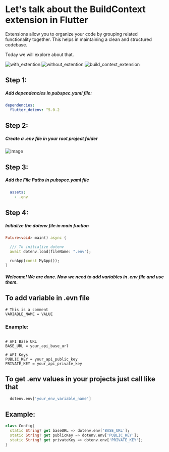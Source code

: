 # Let's talk about the BuildContext extension in Flutter

<p>Extensions allow you to organize your code by grouping related functionality together. This helps in maintaining a clean and structured codebase.</p>  
Today we will explore about that.


![with_extention](https://github.com/rifathossain82/Rifat-s-Dairy/assets/88751768/8aae5b26-e33b-45e1-ae01-d64d309f5bc8)
![without_extention](https://github.com/rifathossain82/Rifat-s-Dairy/assets/88751768/83ea9987-44ac-4d1e-b601-6e94429f31be)
![build_context_extension](https://github.com/rifathossain82/Rifat-s-Dairy/assets/88751768/8c72242a-1812-4dd0-ae37-2e9252da0922)

## Step 1:  

##### Add dependencies in pubspec.yaml file:

```yaml
dependencies:
  flutter_dotenv: ^5.0.2
```
  

## Step 2:  

##### Create a **.env** file in your root project folder

![image](https://github.com/rifathossain82/Rifat-s-Dairy/assets/88751768/c9f13b58-e2f5-4e2d-b016-b0091f383c52)  


## Step 3:

##### Add the File Paths in pubspec.yaml file


```yaml
  assets:
    - .env
```



## Step 4: 

##### Initialize the dotenv file in main fuction


```dart
Future<void> main() async {

  /// To initialize dotenv
  await dotenv.load(fileName: ".env");

  runApp(const MyApp());
}
```


####  
##### Welcome! We are done. Now we need to add variables in .env file and use them.


## To add variable in .evn file

```env
# This is a comment
VARIABLE_NAME = VALUE
```


### Example:

```env

# API Base URL
BASE_URL = your_api_base_url

# API Keys
PUBLIC_KEY = your_api_public_key
PRIVATE_KEY = your_api_private_key
```


## To get .env values in your projects just call like that

```dart
  dotenv.env['your_env_variable_name']
```

## Example:

```dart
class Config{
  static String? get baseURL => dotenv.env['BASE_URL'];
  static String? get publicKey => dotenv.env['PUBLIC_KEY'];
  static String? get privateKey => dotenv.env['PRIVATE_KEY'];
}
```

